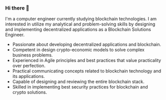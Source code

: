 ### Hi there 👋


I'm a computer engineer currently studying blockchain technologies. I am interested in utilize my analytical and problem-solving skills by designing and implementing decentralized applications as a Blockchain Solutions Engineer.

- Passionate about developing decentralized applications and blockchain.
- Competent in design crypto-economic models to solve complex business problems.
- Experienced in Agile principles and best practices that value practicality over perfection.
- Practical communicating concepts related to blockchain technology and its applications.
- Capable of designing and reviewing the entire blockchain stack.
- Skilled in implementing best security practices for blockchain and crypto solutions.

<!--
**AleRapchan/AleRapchan** is a ✨ _special_ ✨ repository because its `README.md` (this file) appears on your GitHub profile.

Here are some ideas to get you started:

- 🔭 I’m currently working on ...
- 🌱 I’m currently learning ...
- 👯 I’m looking to collaborate on ...
- 🤔 I’m looking for help with ...
- 💬 Ask me about ...
- 📫 How to reach me: ...
- 😄 Pronouns: ...
- ⚡ Fun fact: ...
-->
